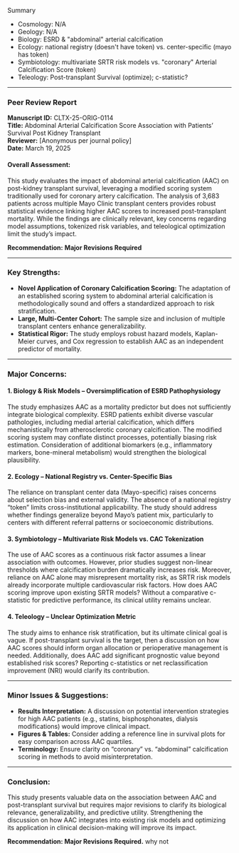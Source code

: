 
Summary 
- Cosmology: N/A
- Geology: N/A
- Biology: ESRD & "abdominal" arterial calcification
- Ecology: national registry (doesn't have token) vs. center-specific (mayo has token)
- Symbiotology: multivariate SRTR risk models vs. "coronary" Arterial Calcification Score (token) 
- Teleology: Post-transplant Survival (optimize); c-statistic?

---

### **Peer Review Report**  
**Manuscript ID:** CLTX-25-ORIG-0114  
**Title:** Abdominal Arterial Calcification Score Association with Patients’ Survival Post Kidney Transplant  
**Reviewer:** [Anonymous per journal policy]  
**Date:** March 19, 2025  

#### **Overall Assessment:**  
This study evaluates the impact of abdominal arterial calcification (AAC) on post-kidney transplant survival, leveraging a modified scoring system traditionally used for coronary artery calcification. The analysis of 3,683 patients across multiple Mayo Clinic transplant centers provides robust statistical evidence linking higher AAC scores to increased post-transplant mortality. While the findings are clinically relevant, key concerns regarding model assumptions, tokenized risk variables, and teleological optimization limit the study’s impact.  

**Recommendation:** **Major Revisions Required**  

---

### **Key Strengths:**  
- **Novel Application of Coronary Calcification Scoring:** The adaptation of an established scoring system to abdominal arterial calcification is methodologically sound and offers a standardized approach to risk stratification.  
- **Large, Multi-Center Cohort:** The sample size and inclusion of multiple transplant centers enhance generalizability.  
- **Statistical Rigor:** The study employs robust hazard models, Kaplan-Meier curves, and Cox regression to establish AAC as an independent predictor of mortality.  

---

### **Major Concerns:**  

#### **1. Biology & Risk Models – Oversimplification of ESRD Pathophysiology**  
The study emphasizes AAC as a mortality predictor but does not sufficiently integrate biological complexity. ESRD patients exhibit diverse vascular pathologies, including medial arterial calcification, which differs mechanistically from atherosclerotic coronary calcification. The modified scoring system may conflate distinct processes, potentially biasing risk estimation. Consideration of additional biomarkers (e.g., inflammatory markers, bone-mineral metabolism) would strengthen the biological plausibility.  

#### **2. Ecology – National Registry vs. Center-Specific Bias**  
The reliance on transplant center data (Mayo-specific) raises concerns about selection bias and external validity. The absence of a national registry “token” limits cross-institutional applicability. The study should address whether findings generalize beyond Mayo’s patient mix, particularly to centers with different referral patterns or socioeconomic distributions.  

#### **3. Symbiotology – Multivariate Risk Models vs. CAC Tokenization**  
The use of AAC scores as a continuous risk factor assumes a linear association with outcomes. However, prior studies suggest non-linear thresholds where calcification burden dramatically increases risk. Moreover, reliance on AAC alone may misrepresent mortality risk, as SRTR risk models already incorporate multiple cardiovascular risk factors. How does AAC scoring improve upon existing SRTR models? Without a comparative c-statistic for predictive performance, its clinical utility remains unclear.  

#### **4. Teleology – Unclear Optimization Metric**  
The study aims to enhance risk stratification, but its ultimate clinical goal is vague. If post-transplant survival is the target, then a discussion on how AAC scores should inform organ allocation or perioperative management is needed. Additionally, does AAC add significant prognostic value beyond established risk scores? Reporting c-statistics or net reclassification improvement (NRI) would clarify its contribution.  

---

### **Minor Issues & Suggestions:**  
- **Results Interpretation:** A discussion on potential intervention strategies for high AAC patients (e.g., statins, bisphosphonates, dialysis modifications) would improve clinical impact.  
- **Figures & Tables:** Consider adding a reference line in survival plots for easy comparison across AAC quartiles.  
- **Terminology:** Ensure clarity on “coronary” vs. “abdominal” calcification scoring in methods to avoid misinterpretation.  

---

### **Conclusion:**  
This study presents valuable data on the association between AAC and post-transplant survival but requires major revisions to clarify its biological relevance, generalizability, and predictive utility. Strengthening the discussion on how AAC integrates into existing risk models and optimizing its application in clinical decision-making will improve its impact.  

**Recommendation: Major Revisions Required.** why not 